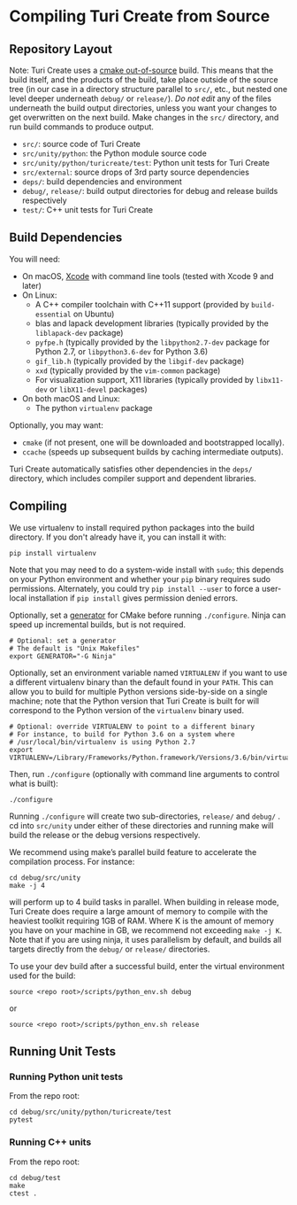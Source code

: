 Compiling Turi Create from Source
=================================

Repository Layout
-----------------

Note: Turi Create uses a [cmake out-of-source](https://cmake.org/Wiki/CMake_FAQ#Out-of-source_build_trees)
build. This means that the build itself, and the products of the build, take place outside of the source tree
(in our case in a directory structure parallel to `src/`, etc., but nested one level deeper underneath `debug/` or `release/`).
*Do not edit* any of the files underneath the build output directories, unless you want your changes to get
overwritten on the next build. Make changes in the `src/` directory, and run build commands to produce output.

* `src/`: source code of Turi Create
* `src/unity/python`: the Python module source code
* `src/unity/python/turicreate/test`: Python unit tests for Turi Create
* `src/external`: source drops of 3rd party source dependencies
* `deps/`: build dependencies and environment
* `debug/`, `release/`: build output directories for debug and release builds respectively
* `test/`: C++ unit tests for Turi Create

Build Dependencies
------------------

You will need:

* On macOS, [Xcode](https://itunes.apple.com/us/app/xcode/id497799835) with command line tools (tested with Xcode 9 and later)
* On Linux:
  * A C++ compiler toolchain with C++11 support (provided by `build-essential` on Ubuntu)
  * blas and lapack development libraries (typically provided by the `liblapack-dev` package)
  * `pyfpe.h` (typically provided by the `libpython2.7-dev` package for Python 2.7, or `libpython3.6-dev` for Python 3.6)
  * `gif_lib.h` (typically provided by the `libgif-dev` package)
  * `xxd` (typically provided by the `vim-common` package)
  * For visualization support, X11 libraries (typically provided by `libx11-dev` or `libX11-devel` packages)
* On both macOS and Linux:
  * The python `virtualenv` package

Optionally, you may want:

* `cmake` (if not present, one will be downloaded and bootstrapped locally).
* `ccache` (speeds up subsequent builds by caching intermediate outputs).

Turi Create automatically satisfies other dependencies in the `deps/` directory,
which includes compiler support and dependent libraries.

Compiling
---------

We use virtualenv to install required python packages into the build directory.
If you don't already have it, you can install it with:

    pip install virtualenv

Note that you may need to do a system-wide install with `sudo`; this depends on your Python environment and whether your `pip` binary requires sudo permissions. Alternately, you could try `pip install --user` to force a user-local installation if `pip install` gives permission denied errors.

Optionally, set a [generator](https://cmake.org/cmake/help/v3.0/manual/cmake-generators.7.html) for CMake before running `./configure`. Ninja can speed up incremental builds, but is not required.

    # Optional: set a generator
    # The default is "Unix Makefiles"
    export GENERATOR="-G Ninja"

Optionally, set an environment variable named `VIRTUALENV` if you want to use a different virtualenv binary than the default found in your `PATH`. This can allow you to build for multiple Python versions side-by-side on a single machine; note that the Python version that Turi Create is built for will correspond to the Python version of the `virtualenv` binary used.

    # Optional: override VIRTUALENV to point to a different binary
    # For instance, to build for Python 3.6 on a system where
    # /usr/local/bin/virtualenv is using Python 2.7
    export VIRTUALENV=/Library/Frameworks/Python.framework/Versions/3.6/bin/virtualenv

Then, run `./configure` (optionally with command line arguments to control what is built):

    ./configure

Running `./configure` will create two sub-directories, `release/` and
`debug/` . cd into `src/unity` under either of these directories and running make will build the
release or the debug versions respectively.

We recommend using make’s parallel build feature to accelerate the compilation
process. For instance:

    cd debug/src/unity
    make -j 4

will perform up to 4 build tasks in parallel. When building in release mode,
Turi Create does require a large amount of memory to compile with the
heaviest toolkit requiring 1GB of RAM. Where K is the amount of memory you
have on your machine in GB, we recommend not exceeding `make -j K`. Note that
if you are using ninja, it uses parallelism by default, and builds all targets
directly from the `debug/` or  `release/` directories.

To use your dev build after a successful build, enter the virtual environment
used for the build:

    source <repo root>/scripts/python_env.sh debug

or 

    source <repo root>/scripts/python_env.sh release

Running Unit Tests
------------------

### Running Python unit tests
From the repo root:

    cd debug/src/unity/python/turicreate/test
    pytest


### Running C++ units
From the repo root:

    cd debug/test
    make
    ctest .
